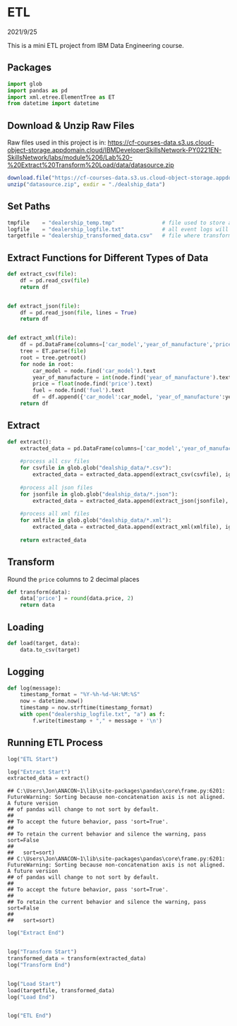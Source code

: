 ETL
================
2021/9/25

This is a mini ETL project from IBM Data Engineering course.

## Packages

``` python
import glob
import pandas as pd
import xml.etree.ElementTree as ET
from datetime import datetime
```

## Download & Unzip Raw Files

Raw files used in this project is in:
<https://cf-courses-data.s3.us.cloud-object-storage.appdomain.cloud/IBMDeveloperSkillsNetwork-PY0221EN-SkillsNetwork/labs/module%206/Lab%20-%20Extract%20Transform%20Load/data/datasource.zip>

``` r
download.file("https://cf-courses-data.s3.us.cloud-object-storage.appdomain.cloud/IBMDeveloperSkillsNetwork-PY0221EN-SkillsNetwork/labs/module%206/Lab%20-%20Extract%20Transform%20Load/data/datasource.zip", "./datasource.zip")
unzip("datasource.zip", exdir = "./dealship_data")
```

## Set Paths

``` python
tmpfile    = "dealership_temp.tmp"               # file used to store all extracted data
logfile    = "dealership_logfile.txt"            # all event logs will be stored in this file
targetfile = "dealership_transformed_data.csv"   # file where transformed data is stored
```

## Extract Functions for Different Types of Data

``` python
def extract_csv(file):
    df = pd.read_csv(file)
    return df


def extract_json(file):
    df = pd.read_json(file, lines = True)
    return df


def extract_xml(file):
    df = pd.DataFrame(columns=['car_model','year_of_manufacture','price', 'fuel'])
    tree = ET.parse(file)
    root = tree.getroot()
    for node in root:
        car_model = node.find('car_model').text
        year_of_manufacture = int(node.find('year_of_manufacture').text)
        price = float(node.find('price').text)
        fuel = node.find('fuel').text
        df = df.append({'car_model':car_model, 'year_of_manufacture':year_of_manufacture, 'price': price, 'fuel': fuel}, ignore_index = True)
    return df
```

## Extract

``` python
def extract():
    extracted_data = pd.DataFrame(columns=['car_model','year_of_manufacture','price', 'fuel']) 
    
    #process all csv files
    for csvfile in glob.glob("dealship_data/*.csv"):
        extracted_data = extracted_data.append(extract_csv(csvfile), ignore_index=True)
        
    #process all json files
    for jsonfile in glob.glob("dealship_data/*.json"):
        extracted_data = extracted_data.append(extract_json(jsonfile), ignore_index=True)
    
    #process all xml files
    for xmlfile in glob.glob("dealship_data/*.xml"):
        extracted_data = extracted_data.append(extract_xml(xmlfile), ignore_index=True)
        
    return extracted_data
```

## Transform

Round the `price` columns to 2 decimal places

``` python
def transform(data):
    data['price'] = round(data.price, 2)
    return data
```

## Loading

``` python
def load(target, data):
    data.to_csv(target)
```

## Logging

``` python
def log(message):
    timestamp_format = "%Y-%h-%d-%H:%M:%S"
    now = datetime.now()
    timestamp = now.strftime(timestamp_format)
    with open("dealership_logfile.txt", "a") as f:
        f.write(timestamp + "," + message + '\n')
```

## Running ETL Process

``` python
log("ETL Start")

log("Extract Start")
extracted_data = extract()
```

    ## C:\Users\Jon\ANACON~1\lib\site-packages\pandas\core\frame.py:6201: FutureWarning: Sorting because non-concatenation axis is not aligned. A future version
    ## of pandas will change to not sort by default.
    ## 
    ## To accept the future behavior, pass 'sort=True'.
    ## 
    ## To retain the current behavior and silence the warning, pass sort=False
    ## 
    ##   sort=sort)
    ## C:\Users\Jon\ANACON~1\lib\site-packages\pandas\core\frame.py:6201: FutureWarning: Sorting because non-concatenation axis is not aligned. A future version
    ## of pandas will change to not sort by default.
    ## 
    ## To accept the future behavior, pass 'sort=True'.
    ## 
    ## To retain the current behavior and silence the warning, pass sort=False
    ## 
    ##   sort=sort)

``` python
log("Extract End")


log("Transform Start")
transformed_data = transform(extracted_data)
log("Transform End")


log("Load Start")
load(targetfile, transformed_data)
log("Load End")


log("ETL End")
```
